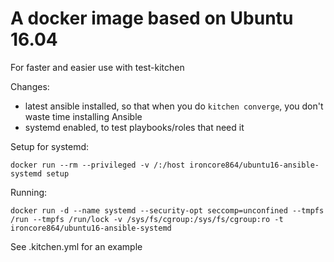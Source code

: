 # A docker image based on Ubuntu 16.04

For faster and easier use with test-kitchen

Changes:

- latest ansible installed, so that when you do `kitchen converge`, you don't waste time installing Ansible
- systemd enabled, to test playbooks/roles that need it

Setup for systemd:

    docker run --rm --privileged -v /:/host ironcore864/ubuntu16-ansible-systemd setup

Running:

    docker run -d --name systemd --security-opt seccomp=unconfined --tmpfs /run --tmpfs /run/lock -v /sys/fs/cgroup:/sys/fs/cgroup:ro -t ironcore864/ubuntu16-ansible-systemd

See .kitchen.yml for an example

